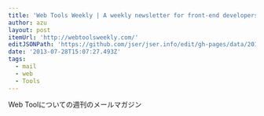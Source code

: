 ```yaml
---
title: 'Web Tools Weekly | A weekly newsletter for front-end developers'
author: azu
layout: post
itemUrl: 'http://webtoolsweekly.com/'
editJSONPath: 'https://github.com/jser/jser.info/edit/gh-pages/data/2013/07/index.json'
date: '2013-07-28T15:07:27.493Z'
tags:
  - mail
  - web
  - Tools
---
```

Web Toolについての週刊のメールマガジン
